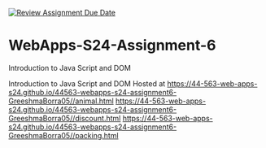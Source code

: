 [![Review Assignment Due Date](https://classroom.github.com/assets/deadline-readme-button-24ddc0f5d75046c5622901739e7c5dd533143b0c8e959d652212380cedb1ea36.svg)](https://classroom.github.com/a/1Z6dGCon)
# WebApps-S24-Assignment-6
Introduction to Java Script and DOM

Introduction to Java Script and DOM Hosted at https://44-563-web-apps-s24.github.io/44563-webapps-s24-assignment6-GreeshmaBorra05//animal.html https://44-563-web-apps-s24.github.io/44563-webapps-s24-assignment6-GreeshmaBorra05//discount.html https://44-563-web-apps-s24.github.io/44563-webapps-s24-assignment6-GreeshmaBorra05//packing.html
